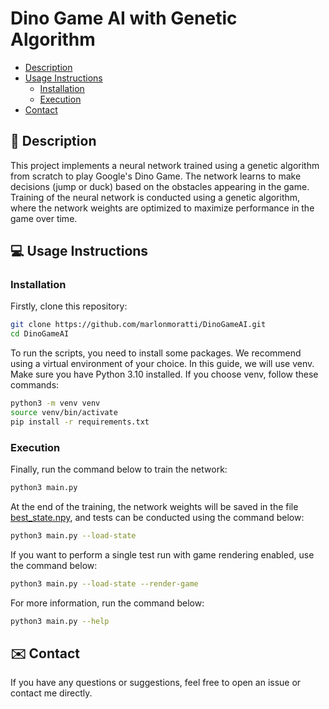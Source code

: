 # Dino Game AI with Genetic Algorithm

- [Description](#description)
- [Usage Instructions](#usage-instructions)
  - [Installation](#installation)
  - [Execution](#execution)
- [Contact](#contact)

<div id="description"></div>

## 📝 Description
This project implements a neural network trained using a genetic algorithm from scratch to play Google's Dino Game. The network learns to make decisions (jump or duck) based on the obstacles appearing in the game. Training of the neural network is conducted using a genetic algorithm, where the network weights are optimized to maximize performance in the game over time.

<div id="usage-instructions"></div>

## 💻 Usage Instructions

<div id="installation"></div>

### Installation
Firstly, clone this repository:
```sh
git clone https://github.com/marlonmoratti/DinoGameAI.git
cd DinoGameAI
```

To run the scripts, you need to install some packages. We recommend using a virtual environment of your choice. In this guide, we will use venv. Make sure you have Python 3.10 installed. If you choose venv, follow these commands:
```sh
python3 -m venv venv
source venv/bin/activate
pip install -r requirements.txt
```

<div id="execution"></div>

### Execution
Finally, run the command below to train the network:
```sh
python3 main.py
```

At the end of the training, the network weights will be saved in the file [best_state.npy](results/best_state.npy), and tests can be conducted using the command below:
```sh
python3 main.py --load-state
```

If you want to perform a single test run with game rendering enabled, use the command below:
```sh
python3 main.py --load-state --render-game
```

For more information, run the command below:
```sh
python3 main.py --help
```

<div id="contact"></div>

## ✉️ Contact

If you have any questions or suggestions, feel free to open an issue or contact me directly.

